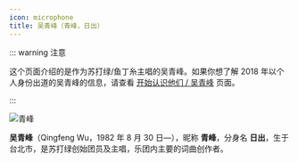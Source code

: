 ```yaml
---
icon: microphone
title: 吴青峰（青峰，日出）
---
```


::: warning 注意

这个页面介绍的是作为苏打绿/鱼丁糸主唱的吴青峰。如果你想了解 2018 年以个人身份出道的吴青峰的信息，请查看 [<FontIcon icon="start" /> 开始认识他们 / <FontIcon icon="microphone" /> 吴青峰](/start/wuqingfeng/) 页面。

:::

![青峰](https://cdn.jsdelivr.net/gh/kaluojushi/sodaguide@picbed/members/sodagreen/qingfeng.jpg)

**吴青峰**（Qingfeng Wu，1982 年 8 月 30 日—），昵称 **青峰**，分身名 **日出**，生于台北市，是苏打绿创始团员及主唱，乐团内主要的词曲创作者。
